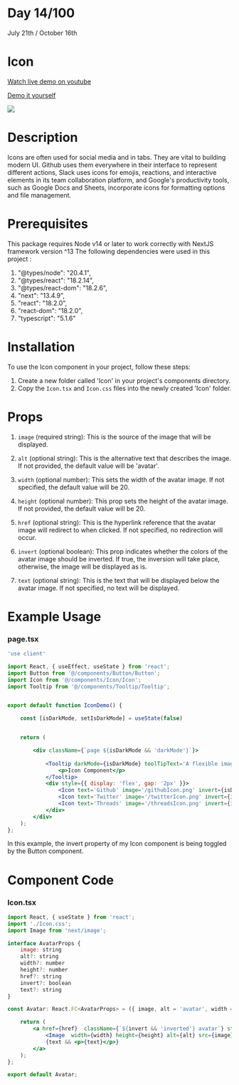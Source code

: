 # Day 14/100

July 21th / October 16th

# Icon
<a href="https://www.youtube.com/watch?v=sVRQp1Cxd-w" target="_blank">Watch live demo on youtube</a>

<a href="https://100daysofcomponents.netlify.app/icon" target="_blank">Demo it yourself</a>

<a href="https://100daysofcomponents.netlify.app/icon" target="_blank"><img src="https://cdn.discordapp.com/attachments/715319623637270638/1132007688990117998/image.png"/></a>  

# Description 

Icons are often used for social media and in tabs. They are vital to building modern UI. Github uses them everywhere in their interface to represent different actions, Slack uses icons for emojis, reactions, and interactive elements in its team collaboration platform, and  Google's productivity tools, such as Google Docs and Sheets, incorporate icons for formatting options and file management.

# Prerequisites
This package requires Node v14 or later to work correctly with NextJS framework version ^13
The following dependencies were used in this project :
1. "@types/node": "20.4.1",
2. "@types/react": "18.2.14",
3. "@types/react-dom": "18.2.6",
4. "next": "13.4.9",
5. "react": "18.2.0",
6. "react-dom": "18.2.0",
7. "typescript": "5.1.6"


# Installation 

To use the Icon component in your project, follow these steps:

1. Create a new folder called 'Icon' in your project's components directory.
2. Copy the `Icon.tsx` and `Icon.css` files into the newly created 'Icon' folder.

# Props 

1. `image` (required string): This is the source of the image that will be displayed.

2. `alt` (optional string): This is the alternative text that describes the image. If not provided, the default value will be 'avatar'.

3. `width` (optional number): This sets the width of the avatar image. If not specified, the default value will be 20.

4. `height` (optional number): This prop sets the height of the avatar image. If not provided, the default value will be 20.

5. `href` (optional string): This is the hyperlink reference that the avatar image will redirect to when clicked. If not specified, no redirection will occur.
6. `invert` (optional boolean): This prop indicates whether the colors of the avatar image should be inverted. If true, the inversion will take place, otherwise, the image will be displayed as is.
7. `text` (optional string): This is the text that will be displayed below the avatar image. If not specified, no text will be displayed.

# Example Usage
### page.tsx
```jsx
'use client'

import React, { useEffect, useState } from 'react';
import Button from '@/components/Button/Button';
import Icon from '@/components/Icon/Icon';
import Tooltip from '@/components/Tooltip/Tooltip';


export default function IconDemo() {

    const [isDarkMode, setIsDarkMode] = useState(false)


    return (

        <div className={`page ${isDarkMode && 'darkMode'}`}>
            
            <Tooltip darkMode={isDarkMode} toolTipText='A flexible image icon component.'>
                <p>Icon Component</p>
            </Tooltip>
            <div style={{ display: 'flex', gap: '2px' }}>
                <Icon text='Github' image='/githubIcon.png' invert={isDarkMode && true} />
                <Icon text='Twitter' image='/twitterIcon.png' invert={isDarkMode && true} />
                <Icon text='Threads' image='/threadsIcon.png' invert={isDarkMode && true} />
            </div>
        </div>
    );
};
```
In this example, the invert property of my Icon component is being toggled by the Button component.  

# Component Code 

### Icon.tsx
```jsx
import React, { useState } from 'react';
import './Icon.css';
import Image from 'next/image';

interface AvatarProps {
    image: string
    alt?: string
    width?: number
    height?: number
    href?: string
    invert?: boolean
    text?: string
}

const Avatar: React.FC<AvatarProps> = ({ image, alt = 'avatar', width = 20, height = 20, href = '', invert = false, text = '', ...props }) => {

    return (
        <a href={href}  className={`${invert && 'inverted'} avatar`} style={{ height: `${height + 20}px` }}>
            <Image  width={width} height={height} alt={alt} src={image} />
            {text && <p>{text}</p>}
        </a>
    );
};

export default Avatar;
```
 